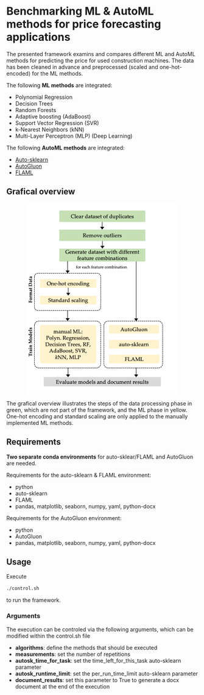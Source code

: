 # Benchmarking ML & AutoML methods for price forecasting applications

The presented framework examins and compares different ML and AutoML methods for predicting the price for used construction machines. 
The data has been cleaned in advance and preprocessed (scaled and one-hot-encoded) for the ML methods.

The following **ML methods** are integrated:

- Polynomial Regression
- Decision Trees
- Random Forests
- Adaptive boosting (AdaBoost)
- Support Vector Regression (SVR)
- k-Nearest Neighbors (kNN)
- Multi-Layer Perceptron (MLP) (Deep Learning)

The following **AutoML methods** are integrated:

- [Auto-sklearn](https://automl.github.io/auto-sklearn/master/index.html#)
- [AutoGluon](https://auto.gluon.ai/stable/index.html#)
- [FLAML](https://github.com/microsoft/FLAML)

## Grafical overview


<p align="center">
    <img src="./assets/fig_framework.png"  width=400>
    <br>
</p>

The grafical overview illustrates the steps of the data processing phase in green, which are not part of the framework, and the ML phase in yellow. One-hot encoding and standard scaling are only applied to the manually implemented ML methods.

## Requirements

**Two separate conda environments** for auto-sklear/FLAML and AutoGluon are needed.

Requirements for the auto-sklearn & FLAML environment:

- python
- auto-sklearn
- FLAML
- pandas, matplotlib, seaborn, numpy, yaml, python-docx

Requirements for the AutoGluon environment:

- python
- AutoGluon
- pandas, matplotlib, seaborn, numpy, yaml, python-docx 

## Usage

Execute

```bash
./control.sh 
```
to run the framework.

### Arguments

The execution can be controled via the following arguments, which can be modified within the control.sh file

- **algorithms**: define the methods that should be executed
- **measurements**: set the number of repetitions
- **autosk\_time\_for\_task**: set the time\_left\_for\_this\_task auto-sklearn parameter
- **autosk\_runtime\_limit**: set the per\_run\_time\_limit auto-sklearn parameter
- **document\_results**: set this parameter to True to generate a docx document at the end of the execution

